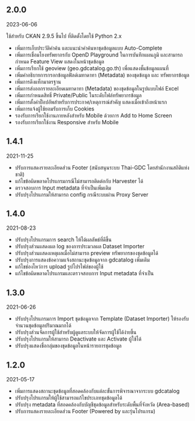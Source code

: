 ## 2.0.0

2023-06-06

ใช้สำหรับ CKAN 2.9.5 ขึ้นไป ที่ติดตั้งโดยใช้ Python 2.x

* เพิ่มการเก็บประวัติคำค้น และแนะนำคำค้นหาชุดข้อมูลแบบ Auto-Complete
* เพิ่มการเชื่อมโยงทรัพยากรกับ OpenD Playground ในการบันทึกแผนภูมิ และสามารถกำหนด Feature View แสดงในหน้าชุดข้อมูล
* เพิ่มการเรียกใช้ geoview (geo.gdcatalog.go.th) เพื่อแสดงชั้นข้อมูลแผนที่
* เพิ่มคำอธิบายการกรอกข้อมูลฟิลด์เมทาดาทา (Metadata) ของชุดข้อมูล และ ทรัพยากรข้อมูล
* เพิ่มการดึงแท็กมาตรฐาน
* เพิ่มการส่งออกรายละเอียดเมทาดาทา (Metadata) ของชุดข้อมูลในรูปแบบไฟล์ Excel
* เพิ่มการกำหนดสิทธิ์ Private/Public ในระดับไฟล์ทรัพยากรข้อมูล
* เพิ่มการตั้งค่าป็อปอัพสำหรับการประกาศ/เหตุการณ์สำคัญ แสดงเมื่อเข้าถึงหน้าแรก
* เพิ่มการแจ้งผู้ใช้ยอมรับการเก็บ Cookies
* รองรับการเรียกใช้งานภายหลังสำหรับ Mobile ด้วยการ Add to Home Screen
* รองรับการเรียกใช้งาน Responsive สำหรับ Mobile


## 1.4.1

2021-11-25

* ปรับการแสดงรายละเอียดส่วน Footer (สนับสนุนระบบ Thai-GDC โดยสำนักงานสถิติแห่งชาติ)
* แก้ไขข้อผิดพลาดโปรแกรมกรณีไม่สามารถติดต่อกับ Harvester ได้
* ตรวจสอบการ Input metadata ที่จำเป็นเพิ่มเติม
* ปรับปรุงโปรแกรมให้สามารถ config กรณีระบบผ่าน Proxy Server


## 1.4.0

2021-08-23

* ปรับปรุงโปรแกรมการ search ให้ได้ผลลัพธ์ที่ดีขึ้น
* ปรับปรุงส่วนแสดงผล log ของการประมวลผล Dataset Importer
* ปรับปรุงส่วนแสดงเหตุผลเมื่อไม่สามารถ preview ทรัพยากรของชุดข้อมูลได้
* ปรับปรุงการแสดงข้อความแจ้งสถานะชุดข้อมูลจาก gdcatalog เพิ่มเติม
* แก้ไขช่องโหว่การ upload รูปโปรไฟล์ของผู้ใช้ 
* แก้ไขข้อผิดพลาดโปรแกรมและตรวจสอบการ Input metadata ที่จำเป็น


## 1.3.0

2021-06-26

* ปรับปรุงโปรแกรมการ Import ชุดข้อมูลจาก Template (Dataset Importer) ให้รองรับจำนวนชุดข้อมูลปริมาณมากได้
* ปรับปรุงส่วนจัดการผู้ใช้สำหรับผู้ดูแลระบบให้จัดการผู้ใช้ได้ง่ายขึ้น
* ปรับปรุงโปรแกรมให้สามารถ Deactivate และ Activate ผู้ใช้ได้
* ปรับปรุงแสดงชื่อกลุ่มของชุดข้อมูลในหน้ารายการชุดข้อมูล


## 1.2.0

2021-05-17

* เพิ่มการแสดงสถานะชุดข้อมูลที่สอดคล้องกับแต่ละขั้นการพิจารณาจากระบบ gdcatalog
* ปรับปรุงโปรแกรมให้ผู้ใช้สามารถแก้ไขประเภทชุดข้อมูลได้
* ปรับปรุง metadata ที่สอดคล้องกับบัญชีชุดข้อมูลสำหรับระดับพื้นที่จังหวัด (Area-based)
* ปรับการแสดงรายละเอียดส่วน Footer (Powered by และรุ่นโปรแกรม)
